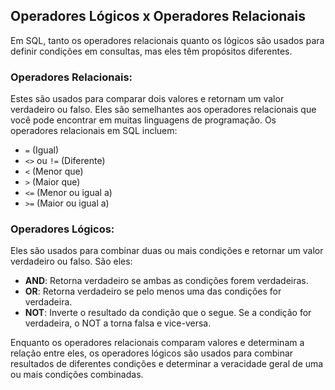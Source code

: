 

## Operadores Lógicos x Operadores Relacionais

Em SQL, tanto os operadores relacionais quanto os lógicos são usados para definir condições em consultas, mas eles têm propósitos diferentes.

### Operadores Relacionais:

Estes são usados para comparar dois valores e retornam um valor verdadeiro ou falso. Eles são semelhantes aos operadores relacionais que você pode encontrar em muitas linguagens de programação. Os operadores relacionais em SQL incluem:

- `=` (Igual)  
- `<>` ou `!=` (Diferente)  
- `<` (Menor que)  
- `>` (Maior que)  
- `<=` (Menor ou igual a)  
- `>=` (Maior ou igual a)  

### Operadores Lógicos:

Eles são usados para combinar duas ou mais condições e retornar um valor verdadeiro ou falso. São eles:

- **AND**: Retorna verdadeiro se ambas as condições forem verdadeiras.  
- **OR**: Retorna verdadeiro se pelo menos uma das condições for verdadeira.  
- **NOT**: Inverte o resultado da condição que o segue. Se a condição for verdadeira, o NOT a torna falsa e vice-versa.

Enquanto os operadores relacionais comparam valores e determinam a relação entre eles, os operadores lógicos são usados para combinar resultados de diferentes condições e determinar a veracidade geral de uma ou mais condições combinadas.

